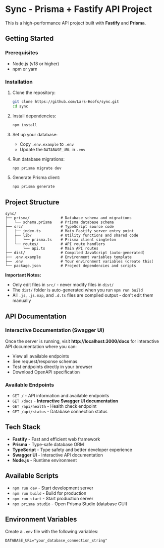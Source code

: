 # Sync - Prisma + Fastify API Project

This is a high-performance API project built with **Fastify** and **Prisma**.

## Getting Started

### Prerequisites
- Node.js (v18 or higher)
- npm or yarn

### Installation

1. Clone the repository:
   ```bash
   git clone https://github.com/Lars-Hoofs/sync.git
   cd sync
   ```

2. Install dependencies:
   ```bash
   npm install
   ```

3. Set up your database:
   - Copy `.env.example` to `.env`
   - Update the `DATABASE_URL` in `.env`

4. Run database migrations:
   ```bash
   npx prisma migrate dev
   ```

5. Generate Prisma client:
   ```bash
   npx prisma generate
   ```

## Project Structure

```
sync/
├── prisma/              # Database schema and migrations
│   └── schema.prisma    # Prisma database schema
├── src/                 # TypeScript source code
│   ├── index.ts         # Main Fastify server entry point
│   ├── lib/             # Utility functions and shared code
│   │   └── prisma.ts    # Prisma client singleton
│   └── routes/          # API route handlers
│       └── api.ts       # Main API routes
├── dist/                # Compiled JavaScript (auto-generated)
├── .env.example         # Environment variables template
├── .env                 # Your environment variables (create this)
└── package.json         # Project dependencies and scripts
```

**Important Notes:**
- Only edit files in `src/` - never modify files in `dist/`
- The `dist/` folder is auto-generated when you run `npm run build`
- All `.js`, `.js.map`, and `.d.ts` files are compiled output - don't edit them manually

## API Documentation

### Interactive Documentation (Swagger UI)
Once the server is running, visit **http://localhost:3000/docs** for interactive API documentation where you can:
- View all available endpoints
- See request/response schemas
- Test endpoints directly in your browser
- Download OpenAPI specification

### Available Endpoints

- `GET /` - API information and available endpoints
- `GET /docs` - **Interactive Swagger UI documentation**
- `GET /api/health` - Health check endpoint  
- `GET /api/status` - Database connection status

## Tech Stack

- **Fastify** - Fast and efficient web framework
- **Prisma** - Type-safe database ORM
- **TypeScript** - Type safety and better developer experience
- **Swagger UI** - Interactive API documentation
- **Node.js** - Runtime environment

## Available Scripts

- `npm run dev` - Start development server
- `npm run build` - Build for production
- `npm run start` - Start production server
- `npx prisma studio` - Open Prisma Studio (database GUI)

## Environment Variables

Create a `.env` file with the following variables:

```
DATABASE_URL="your_database_connection_string"
```
